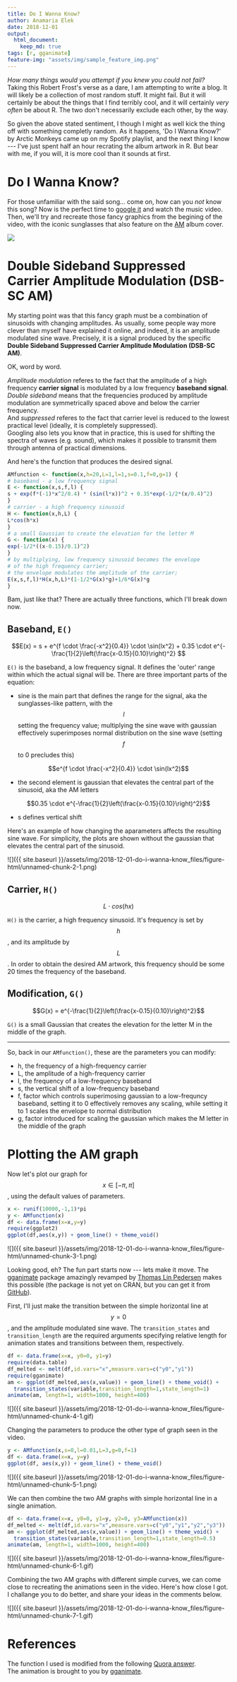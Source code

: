 ```yaml
---
title: Do I Wanna Know?
author: Anamaria Elek 
date: 2018-12-01
output: 
  html_document:
    keep_md: true
tags: [r, gganimate]
feature-img: "assets/img/sample_feature_img.png"
---
```


_How many things would you attempt if you knew you could not fail?_  
Taking this Robert Frost's verse as a dare, I am attempting to write a blog. It will likely be a collection of most random stuff. It might fail. But it will certainly be about the things that I find terribly cool, and it will certainly _very often_ be about R. The two don't necessarily exclude each other, by the way.  

So given the above stated sentiment, I though I might as well kick the thing off with something completly random. As it happens, 'Do I Wanna Know?' by Arctic Monkeys came up on my Spotify playlist, and the next thing I know --- I've just spent half an hour recrating the album artwork in R. But bear with me, if you will, it is more cool than it sounds at first.  

# Do I Wanna Know?
For those unfamiliar with the said song... come on, how can you _not_ know this song? Now is the perfect time to [google it](http://lmgtfy.com/?q=Do+I+Wanna+Know%3F) and watch the music video. Then, we'll try and recreate those fancy graphics from the begining of the video, with the iconic sunglasses that also feature on the [AM](https://open.spotify.com/album/78bpIziExqiI9qztvNFlQu) album cover.

![](https://i0.wp.com/s-media-cache-ak0.pinimg.com/originals/ff/17/61/ff1761da294983facf7d8ce481abc7bd.jpg)

# Double Sideband Suppressed Carrier Amplitude Modulation (DSB-SC AM)

My starting point was that this fancy graph must be a combination of sinusoids with changing amplitudes. As usually, some people way more clever than myself have explained it online, and indeed, it is an amplitude modulated sine wave. Precisely, it is a signal produced by the specific __Double Sideband Suppressed Carrier Amplitude Modulation (DSB-SC AM)__.  

OK, word by word.  

_Amplitude modulation_ referes to the fact that the amplitude of a high frequency __carrier signal__ is modulated by a low frequency __baseband signal__.  
_Double sideband_ means that the frequencies produced by amplitude modulation are symmetrically spaced above and below the carrier frequency.  
And _suppressed_ referes to the fact that carrier level is reduced to the lowest practical level (ideally, it is completely suppressed).  
Googling also lets you know that in practice, this is used for shifting the spectra of waves (e.g. sound), which makes it possible to transmit them through antenna of practical dimensions.  

And here's the function that produces the desired signal.  


```r
AMfunction <- function(x,h=20,L=1,l=1,s=0.1,f=0,g=1) {
# baseband - a low frequency signal
E <- function(x,s,f,l) {
s + exp(f*(-1)*x^2/0.4) * (sin(l*x))^2 + 0.35*exp(-1/2*(x/0.4)^2)
}
# carrier - a high frequency sinusoid
H <- function(x,h,L) {
L*cos(h*x)
}
# a small Gaussian to create the elevation for the letter M
G <- function(x) {
exp(-1/2*((x-0.15)/0.1)^2)
}
# by multiplying, low frequency sinusoid becomes the envelope 
# of the high frequency carrier;
# the envelope modulates the amplitude of the carrier;
E(x,s,f,l)*H(x,h,L)*(1-1/2*G(x)*g)+1/6*G(x)*g
}
```

Bam, just like that? There are actually three functions, which I'll break down now.

## Baseband, `E()`

$$E(x) = s + e^{f \cdot \frac{-x^2}{0.4}} \cdot \sin(lx^2) + 0.35 \cdot e^{-\frac{1}{2}\left(\frac{x-0.15}{0.10}\right)^2} $$
  
  `E()` is the baseband, a low frequency signal. It defines the 'outer' range within which the actual signal will be. There are three important parts of the equation:  
  
  * sine is the main part that defines the range for the signal, aka the sunglasses-like pattern, with the $$l$$ setting the frequency value; multiplying the sine wave with gaussian effectively superimposes normal distribution on the sine wave (setting $$f$$ to 0 precludes this) 

$$e^{f \cdot \frac{-x^2}{0.4}} \cdot \sin(lx^2)$$
  
  * the second element is gaussian that elevates the central part of the sinusoid, aka the AM letters

$$0.35 \cdot e^{-\frac{1}{2}\left(\frac{x-0.15}{0.10}\right)^2}$$
  
  * s defines vertical shift

Here's an example of how changing the aparameters affects the resulting sine wave. For simplicity, the plots are shown without the gaussian that elevates the central part of the sinusoid.  

![]({{ site.baseurl }}/assets/img/2018-12-01-do-i-wanna-know_files/figure-html/unnamed-chunk-2-1.png)<!-- -->

## Carrier, `H()`

$$L \cdot cos(hx)$$

`H()` is the carrier, a high frequency sinusoid. It's frequency is set by $$h$$, and its amplitude by $$L$$. In order to obtain the desired AM artwork, this frequency should be some 20 times the frequency of the baseband.

## Modification, `G()`  

$$G(x) = e^{-\frac{1}{2}\left(\frac{x-0.15}{0.10}\right)^2}$$
  
  `G()` is a small Gaussian that creates the elevation for the letter M in the middle of the graph.  

***
  So, back in our `AMfunction()`, these are the parameters you can modify:  
  
  * h, the frequency of a high-frequency carrier  
* L, the amplitude  of a high-frequency carrier  
* l, the frequency of a low-frequency baseband  
* s, the vertical shift of a low-frequency baseband  
* f, factor which controls superimosing gaussian to a low-frequncy baseband, setting it to 0 effectively removes any scaling, while setting it to 1 scales the envelope to normal distribution  
* g, factor introduced for scaling the gaussian which makes the M letter in the middle of the graph  

# Plotting the AM graph

Now let's plot our graph for $$x \in [-\pi,\pi]$$, using the default values of parameters.  


```r
x <- runif(10000,-1,1)*pi
y <- AMfunction(x)
df <- data.frame(x=x,y=y)
require(ggplot2)
ggplot(df,aes(x,y)) + geom_line() + theme_void()
```

![]({{ site.baseurl }}/assets/img/2018-12-01-do-i-wanna-know_files/figure-html/unnamed-chunk-3-1.png)<!-- -->

Looking good, eh? The fun part starts now --- lets make it move. The [gganimate](github.com/thomasp85/gganimate) package amazingly revamped by [Thomas Lin Pedersen](https://twitter.com/thomasp85) makes this possible (the package is not yet on CRAN, but you can get it from [GitHub](github.com/thomasp85/gganimate)).  

First, I'll just make the transition between the simple horizontal line at $$y=0$$, and the amplitude modulated sine wave. The `transition_states` and `transition_length` are the required arguments specifying relative length for animation states and transitions between them, respectively.     


```r
df <- data.frame(x=x, y0=0, y1=y)
require(data.table)
df_melted <- melt(df,id.vars="x",measure.vars=c("y0","y1"))
require(gganimate)
am <- ggplot(df_melted,aes(x,value)) + geom_line() + theme_void() +
  transition_states(variable,transition_length=1,state_length=1)
animate(am, length=1, width=1000, height=400)
```

![]({{ site.baseurl }}/assets/img/2018-12-01-do-i-wanna-know_files/figure-html/unnamed-chunk-4-1.gif)<!-- -->

Changing the parameters to produce the other type of graph seen in the video.  


```r
y <- AMfunction(x,s=0,l=0.01,L=3,g=0,f=1)
df <- data.frame(x=x, y=y)
ggplot(df, aes(x,y)) + geom_line() + theme_void()
```

![]({{ site.baseurl }}/assets/img/2018-12-01-do-i-wanna-know_files/figure-html/unnamed-chunk-5-1.png)<!-- -->

We can then combine the two AM graphs with simple horizontal line in a single animation.  


```r
df <- data.frame(x=x, y0=0, y1=y, y2=0, y3=AMfunction(x))
df_melted <- melt(df,id.vars="x",measure.vars=c("y0","y1","y2","y3"))
am <- ggplot(df_melted,aes(x,value)) + geom_line() + theme_void() +
  transition_states(variable,transition_length=1,state_length=0.5)
animate(am, length=1, width=1000, height=400)
```

![]({{ site.baseurl }}/assets/img/2018-12-01-do-i-wanna-know_files/figure-html/unnamed-chunk-6-1.gif)<!-- -->

Combining the two AM graphs with different simple curves, we can come close to recreating the animations seen in the video. Here's how close I got. I challange you to do better, and share your ideas in the comments below.  

![]({{ site.baseurl }}/assets/img/2018-12-01-do-i-wanna-know_files/figure-html/unnamed-chunk-7-1.gif)<!-- -->

# References

The function I used is modified from the following [Quora answer](https://qr.ae/TUhwlT).  
The animation is brought to you by [gganimate](github.com/thomasp85/gganimate).
